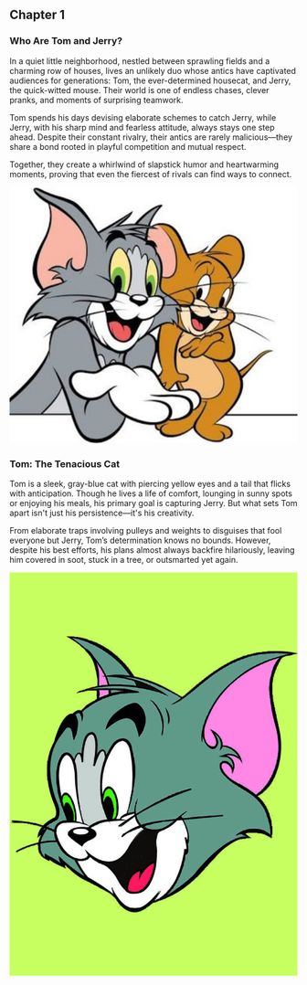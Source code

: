 ## Chapter 1

### Who Are Tom and Jerry?

In a quiet little neighborhood, nestled between sprawling fields and a charming row of houses, lives an unlikely duo whose antics have captivated audiences for generations: Tom, the ever-determined housecat, and Jerry, the quick-witted mouse. Their world is one of endless chases, clever pranks, and moments of surprising teamwork.

Tom spends his days devising elaborate schemes to catch Jerry, while Jerry, with his sharp mind and fearless attitude, always stays one step ahead. Despite their constant rivalry, their antics are rarely malicious—they share a bond rooted in playful competition and mutual respect.

Together, they create a whirlwind of slapstick humor and heartwarming moments, proving that even the fiercest of rivals can find ways to connect.

![Tom & Jerry](./images/tom-jerry.jpg)

### Tom: The Tenacious Cat

Tom is a sleek, gray-blue cat with piercing yellow eyes and a tail that flicks with anticipation. Though he lives a life of comfort, lounging in sunny spots or enjoying his meals, his primary goal is capturing Jerry. But what sets Tom apart isn't just his persistence—it's his creativity.

From elaborate traps involving pulleys and weights to disguises that fool everyone but Jerry, Tom’s determination knows no bounds. However, despite his best efforts, his plans almost always backfire hilariously, leaving him covered in soot, stuck in a tree, or outsmarted yet again.

![Tom](./images/tom.jpg)
